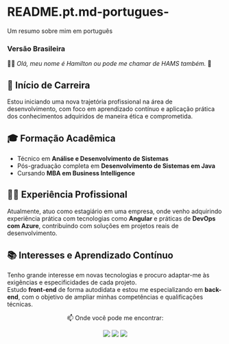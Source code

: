 # README.pt.md-portugues-
Um resumo sobre mim em português

### Versão Brasileira 
👋🏻 <em> Olá, meu nome é Hamilton ou pode me chamar de HAMS também. </em>👾
## 💼 Início de Carreira  
Estou iniciando uma nova trajetória profissional na área de desenvolvimento, com foco em aprendizado contínuo e aplicação prática dos conhecimentos adquiridos de maneira ética e comprometida.

## 🎓 Formação Acadêmica  
- Técnico em **Análise e Desenvolvimento de Sistemas**
- Pós-graduação completa em **Desenvolvimento de Sistemas em Java**
- Cursando **MBA em Business Intelligence**

## 🧑‍💻 Experiência Profissional  
Atualmente, atuo como estagiário em uma empresa, onde venho adquirindo experiência prática com tecnologias como **Angular** e práticas de **DevOps com Azure**, contribuindo com soluções em projetos reais de desenvolvimento.

## 📚 Interesses e Aprendizado Contínuo  
Tenho grande interesse em novas tecnologias e procuro adaptar-me às exigências e especificidades de cada projeto.  
Estudo **front-end** de forma autodidata e estou me especializando em **back-end**, com o objetivo de ampliar minhas competências e qualificações técnicas.
 <div align = 'center'>
  <p>📫 Onde você pode me encontrar: </p>
  <a href = "https://mail.google.com/mail/u/0/?tab=rm&ogbl#inbox?compose=CllgCHrhVSwZQbpkLdfzbhWVvQSCsPSNvpzFvgQhhlKknJmPLRHwxZhBFXDZLcNTPsLksCFlJwg"><img src="https://img.shields.io/badge/Gmail-D14836?style=for-the-badge&logo=gmail&logoColor=white" {target="_blank"} rel="noopener noreferrer"></a>
  <a href="https://www.linkedin.com/in/hamilton-rodrigues/" target="_blank" rel="noopener noreferrer"><img src="https://img.shields.io/badge/-LinkedIn-%230077B5?style=for-the-badge&logo=linkedin&logoColor=white" {target="_blank"}></a>
  <a href="https://www.instagram.com/hams_rodrigues/" target="_blank" rel="noopener noreferrer"><img src="https://img.shields.io/badge/-Instagram-%23E4405F?style=for-the-badge&logo=instagram&logoColor=white" target="_blank"></a>
 </div>
